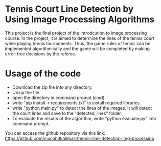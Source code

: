# Tennis Court Line Detection by Using Image Processing Algorithms 

This project is the final project of the introdcution to image processing course. In the project, it is aimed to determine the lines of the tennis court while playing tennis tournaments. Thus, the game rules of tennis can be implemented algorithmically and the game will be completed by making error-free decisions by the referee.
 
# Usage of the code

- Download the zip file into any directory. 
- Unzip the file.
- open the directory in command prompt (cmd).
- write "pip install -r requirements.txt" to install required libraries.
- write "python main.py" to detect the lines of the images. It will detect the court lines and save to the "detected_lines" folder.
- To evaluate the results of the algorithm, write "python evaluate.py" into command prompt.


You can access the github repository via this link: https://github.com/mucahitkalebasi/tennis-line-detection-img-processing
